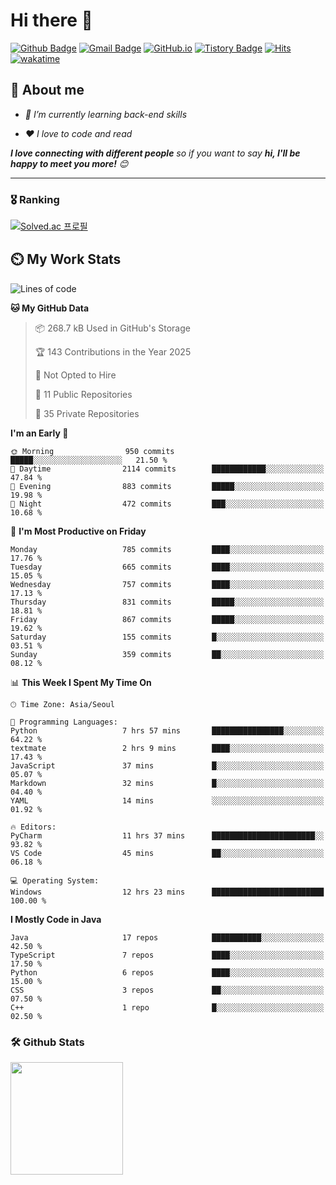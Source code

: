 # Hi there 👋
[![Github Badge](https://img.shields.io/badge/-uiw6unoh-grey?style=flat&logo=github&logoColor=white&link=https://github.com/uiw6unoh/)](https://www.github.com/uiw6unoh/) 
[![Gmail Badge](https://img.shields.io/badge/-uiw6unoh@naver.com-c14438?style=flat&logo=Gmail&logoColor=white&link=mailto:uiw6unoh@naver.com)](mailto:uiw6unoh@naver.com) 
[![GitHub.io](https://img.shields.io/badge/GitHub.io-orange?style=flat&logoColor=white)](https://uiw6unoh.github.io/)
[![Tistory Badge](https://img.shields.io/badge/Tech%20Blog-yellow?style=flat&logoColor=white)](https://www.uiw6unoh.com/)
[![Hits](https://hits.seeyoufarm.com/api/count/incr/badge.svg?url=https%3A%2F%2Fgithub.com%2Fuiw6unoh&count_bg=%2379C83D&title_bg=%23555555&icon=&icon_color=%23E7E7E7&title=hits&edge_flat=false)](https://hits.seeyoufarm.com)
[![wakatime](https://wakatime.com/badge/user/54252e40-b19e-45e1-9ec9-fb1c5a26c628.svg)](https://wakatime.com/@54252e40-b19e-45e1-9ec9-fb1c5a26c628)
<!-- [![Portfolio Badge](https://img.shields.io/badge/portfolio-web-blue?style=flat&link=https://github.com/uiw6unoh/)](https://github.com/uiw6unoh/)  -->

## 💬 About me
<em>
 
- 🌱 I’m currently learning back-end skills
 
- ❤️ I love to code and read
</em>

<em><b>I love connecting with different people</b> so if you want to say <b>hi, I'll be happy to meet you more!</b> 😊</em>

---
### 🎖️ Ranking
[![Solved.ac 프로필](http://mazassumnida.wtf/api/v2/generate_badge?boj=uiw6unoh)](https://www.acmicpc.net/user/uiw6unoh)

## ⏲️ My Work Stats
<!--[![uiw6unoh's wakatime stats](https://github-readme-stats.vercel.app/api/wakatime?username=uiw6unoh)]-->

<!--START_SECTION:waka-->
![Lines of code](https://img.shields.io/badge/From%20Hello%20World%20I%27ve%20Written-3.7%20million%20lines%20of%20code-blue)

**🐱 My GitHub Data** 

> 📦 268.7 kB Used in GitHub's Storage 
 > 
> 🏆 143 Contributions in the Year 2025
 > 
> 🚫 Not Opted to Hire
 > 
> 📜 11 Public Repositories 
 > 
> 🔑 35 Private Repositories 
 > 
**I'm an Early 🐤** 

```text
🌞 Morning                950 commits         █████░░░░░░░░░░░░░░░░░░░░   21.50 % 
🌆 Daytime                2114 commits        ████████████░░░░░░░░░░░░░   47.84 % 
🌃 Evening                883 commits         █████░░░░░░░░░░░░░░░░░░░░   19.98 % 
🌙 Night                  472 commits         ███░░░░░░░░░░░░░░░░░░░░░░   10.68 % 
```
📅 **I'm Most Productive on Friday** 

```text
Monday                   785 commits         ████░░░░░░░░░░░░░░░░░░░░░   17.76 % 
Tuesday                  665 commits         ████░░░░░░░░░░░░░░░░░░░░░   15.05 % 
Wednesday                757 commits         ████░░░░░░░░░░░░░░░░░░░░░   17.13 % 
Thursday                 831 commits         █████░░░░░░░░░░░░░░░░░░░░   18.81 % 
Friday                   867 commits         █████░░░░░░░░░░░░░░░░░░░░   19.62 % 
Saturday                 155 commits         █░░░░░░░░░░░░░░░░░░░░░░░░   03.51 % 
Sunday                   359 commits         ██░░░░░░░░░░░░░░░░░░░░░░░   08.12 % 
```


📊 **This Week I Spent My Time On** 

```text
🕑︎ Time Zone: Asia/Seoul

💬 Programming Languages: 
Python                   7 hrs 57 mins       ████████████████░░░░░░░░░   64.22 % 
textmate                 2 hrs 9 mins        ████░░░░░░░░░░░░░░░░░░░░░   17.43 % 
JavaScript               37 mins             █░░░░░░░░░░░░░░░░░░░░░░░░   05.07 % 
Markdown                 32 mins             █░░░░░░░░░░░░░░░░░░░░░░░░   04.40 % 
YAML                     14 mins             ░░░░░░░░░░░░░░░░░░░░░░░░░   01.92 % 

🔥 Editors: 
PyCharm                  11 hrs 37 mins      ███████████████████████░░   93.82 % 
VS Code                  45 mins             ██░░░░░░░░░░░░░░░░░░░░░░░   06.18 % 

💻 Operating System: 
Windows                  12 hrs 23 mins      █████████████████████████   100.00 % 
```

**I Mostly Code in Java** 

```text
Java                     17 repos            ███████████░░░░░░░░░░░░░░   42.50 % 
TypeScript               7 repos             ████░░░░░░░░░░░░░░░░░░░░░   17.50 % 
Python                   6 repos             ████░░░░░░░░░░░░░░░░░░░░░   15.00 % 
CSS                      3 repos             ██░░░░░░░░░░░░░░░░░░░░░░░   07.50 % 
C++                      1 repo              █░░░░░░░░░░░░░░░░░░░░░░░░   02.50 % 
```




<!--END_SECTION:waka-->

### 🛠️ Github Stats <br/>
<p>
  <img height="180em" src="https://github-readme-stats-git-masterrstaa-rickstaa.vercel.app/api?username=uiw6unoh&show_icons=true&include_all_commits=true">
 <!--
  <img height="180em" src="https://github-readme-stats-git-masterrstaa-rickstaa.vercel.app/api/top-langs/?username=uiw6unoh&layout=compact">
 -->
</p>

